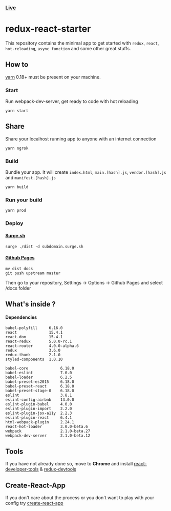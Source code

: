 ### [Live](https://react.didierfranc.com/)

# redux-react-starter

This repository contains the minimal app to get started with `redux`, `react`, `hot-reloading`, `async function` and some other great stuffs.

## How to

[yarn](https://github.com/yarnpkg/yarn) 0.18+ must be present on your machine.

### Start

Run webpack-dev-server, get ready to code with hot reloading
```
yarn start
```

## Share

Share your localhost running app to anyone with an internet connection
```
yarn ngrok
```

### Build

Bundle your app. It will create `index.html`, `main.[hash].js`, `vendor.[hash].js` and `manifest.[hash].js`
```
yarn build
```

### Run your build
```
yarn prod
```

### Deploy

#### [Surge.sh](http://surge.sh)
```
surge ./dist -d subdomain.surge.sh
```

#### [Github Pages](https://help.github.com/articles/configuring-a-publishing-source-for-github-pages/)
```
mv dist docs
git push upstream master
```

Then go to your repository, Settings -> Options -> Github Pages and select /docs folder

## What's inside ?

#### Dependencies
```
babel-polyfill     6.16.0
react              15.4.1
react-dom          15.4.1
react-redux        5.0.0-rc.1
react-router       4.0.0-alpha.6
redux              3.6.0
redux-thunk        2.1.0
styled-components  1.0.10
```
```
babel-core              6.18.0
babel-eslint            7.0.0
babel-loader            6.2.5
babel-preset-es2015     6.18.0
babel-preset-react      6.18.0
babel-preset-stage-0    6.18.0
eslint                  3.8.1
eslint-config-airbnb    13.0.0
eslint-plugin-babel     4.0.0
eslint-plugin-import    2.2.0
eslint-plugin-jsx-a11y  2.2.3
eslint-plugin-react     6.4.1
html-webpack-plugin     2.24.1
react-hot-loader        3.0.0-beta.6
webpack                 2.1.0-beta.27
webpack-dev-server      2.1.0-beta.12
```

## Tools

If you have not already done so, move to **Chrome** and install [react-developer-tools](https://chrome.google.com/webstore/detail/react-developer-tools/fmkadmapgofadopljbjfkapdkoienihi) & [redux-devtools](https://chrome.google.com/webstore/detail/redux-devtools/lmhkpmbekcpmknklioeibfkpmmfibljd)

## Create-React-App

If you don't care about the process or you don't want to play with your config try [create-react-app](https://github.com/facebookincubator/create-react-app)
